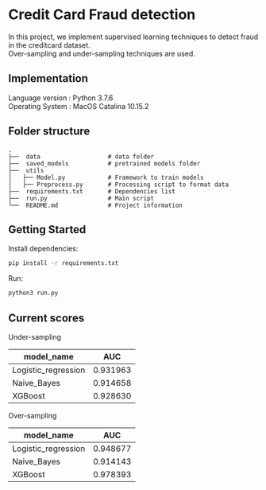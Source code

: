 # Credit Card Fraud detection
In this project, we implement supervised learning techniques to detect fraud in the creditcard dataset.<br/>
Over-sampling and under-sampling techniques are used.

## Implementation

Language version : Python 3.7.6 <br />
Operating System : MacOS Catalina 10.15.2

## Folder structure

    .
    ├──  data                   # data folder
    ├──  saved_models           # pretrained models folder
    ├──  utils                   
    │   ├── Model.py            # Framework to train models
    │   ├── Preprocess.py       # Processing script to format data
    ├──  requirements.txt       # Dependencies list
    ├──  run.py                 # Main script
    └──  README.md              # Project information


## Getting Started
Install dependencies: <br />
```sh
pip install -r requirements.txt
```

Run: <br />
```sh
python3 run.py
```
## Current scores
Under-sampling <br />

| model_name          | AUC      |
|---------------------|----------|
| Logistic_regression | 0.931963 |
| Naive_Bayes         | 0.914658 |
| XGBoost             | 0.928630 |

Over-sampling <br />

| model_name          | AUC      |
|---------------------|----------|
| Logistic_regression | 0.948677 |
| Naive_Bayes         | 0.914143 |
| XGBoost             | 0.978393 |
